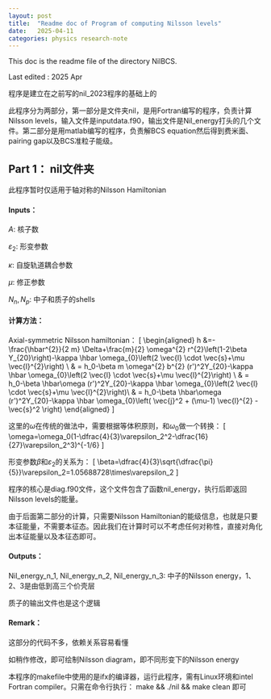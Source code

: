 ```yaml
---
layout: post
title:  "Readme doc of Program of computing Nilsson levels"
date:   2025-04-11 
categories: physics research-note
---
```


This doc is the readme file of the directory NilBCS.

Last edited : 2025 Apr

程序是建立在之前写的nil_2023程序的基础上的

此程序分为两部分，第一部分是文件夹nil，是用Fortran编写的程序，负责计算Nilsson levels，输入文件是inputdata.f90，输出文件是Nil_energy打头的几个文件。第二部分是用matlab编写的程序，负责解BCS equation然后得到费米面、pairing gap以及BCS准粒子能级。


## Part 1： nil文件夹

此程序暂时仅适用于轴对称的Nilsson Hamiltonian

#### Inputs：

$A$: 核子数

$\varepsilon_2$: 形变参数

$\kappa$: 自旋轨道耦合参数

$\mu$: 修正参数

$N_n, N_p$: 中子和质子的shells

#### 计算方法：

Axial-symmetric Nilsson hamiltonian：
\[
\begin{aligned}
h
&=-\frac{\hbar^{2}}{2 m} \Delta+\frac{m}{2} \omega^{2} r^{2}\left(1-2\beta Y_{20}\right)-\kappa \hbar \omega_{0}\left(2 \vec{l} \cdot \vec{s}+\mu \vec{l}^{2}\right) \\ & = h_0-\beta m \omega^{2} b^{2} (r')^2Y_{20}-\kappa \hbar \omega_{0}\left(2 \vec{l} \cdot \vec{s}+\mu \vec{l}^{2}\right) \\
& = h_0-\beta \hbar\omega (r')^2Y_{20}-\kappa \hbar \omega_{0}\left(2 \vec{l} \cdot \vec{s}+\mu \vec{l}^{2}\right)\\
& = h_0-\beta \hbar\omega (r')^2Y_{20}-\kappa \hbar \omega_{0}\left( \vec{j}^2 + (\mu-1) \vec{l}^{2} - \vec{s}^2 \right)
\end{aligned}
\]

这里的$\omega$在传统的做法中，需要根据等体积原则，和$\omega_0$做一个转换：
\[
\omega=\omega_0(1-\dfrac{4}{3}\varepsilon_2^2-\dfrac{16}{27}\varepsilon_2^3)^{-1/6}
\]

形变参数$\beta$和$\varepsilon_2$的关系为：
\[
\beta=\dfrac{4}{3}\sqrt{\dfrac{\pi}{5}}\varepsilon_2=1.05688728\times\varepsilon_2
\]

程序的核心是diag.f90文件，这个文件包含了函数nil_energy，执行后即返回Nilsson levels的能量。

由于后面第二部分的计算，只需要Nilsson Hamiltonian的能级信息，也就是只要本征能量，不需要本征态。因此我们在计算时可以不考虑任何对称性，直接对角化出本征能量以及本征态即可。

#### Outputs：

Nil_energy_n_1, Nil_energy_n_2, Nil_energy_n_3: 中子的Nilsson energy，1、2、3是由低到高三个价壳层

质子的输出文件也是这个逻辑

#### Remark：

这部分的代码不多，依赖关系容易看懂

如稍作修改，即可绘制Nilsson diagram，即不同形变下的Nilsson energy

本程序的makefile中使用的是ifx的编译器，运行此程序，需有Linux环境和intel Fortran compiler。只需在命令行执行： make && ./nil && make clean  即可
